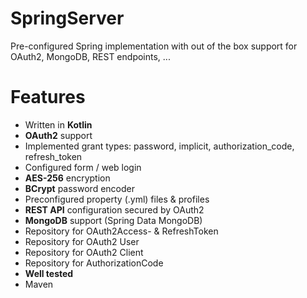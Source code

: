# SpringServer
Pre-configured Spring implementation with out of the box support for OAuth2, MongoDB, REST endpoints, ...

# Features
 - Written in **Kotlin**
 - **OAuth2** support
 - Implemented grant types: password, implicit, authorization_code, refresh_token
 - Configured form / web login
 - **AES-256** encryption
 - **BCrypt** password encoder
 - Preconfigured property (.yml) files & profiles
 - **REST API** configuration secured by OAuth2
 - **MongoDB** support (Spring Data MongoDB)
 - Repository for OAuth2Access- & RefreshToken
 - Repository for OAuth2 User
 - Repository for OAuth2 Client
 - Repository for AuthorizationCode
 - **Well tested**
 - Maven
